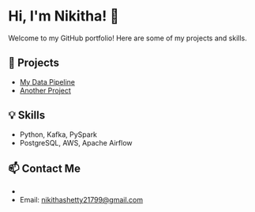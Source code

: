 # Hi, I'm Nikitha! 👋
Welcome to my GitHub portfolio! Here are some of my projects and skills.

## 🚀 Projects
- [My Data Pipeline](https://github.com/Nikitha185/My_datapipeline)
- [Another Project](https://github.com/Nikitha185/AnotherProject)

## 💡 Skills
- Python, Kafka, PySpark
- PostgreSQL, AWS, Apache Airflow

## 📫 Contact Me
- [LinkedIn]:https://www.linkedin.com/in/nikitha-807685282
- Email: nikithashetty21799@gmail.com
